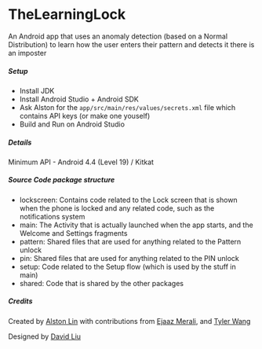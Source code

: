 # TheLearningLock
An Android app that uses an anomaly detection (based on a Normal Distribution) to learn how the user enters their pattern and detects it there is an imposter

##### Setup
- Install JDK
- Install Android Studio + Android SDK
- Ask Alston for the `app/src/main/res/values/secrets.xml` file which contains API keys (or make one youself)
- Build and Run on Android Studio

##### Details 
Minimum API - Android 4.4 (Level 19) / Kitkat

##### Source Code package structure
- lockscreen: Contains code related to the Lock screen that is shown when the phone is locked and any related code, such as the notifications system
- main: The Activity that is actually launched when the app starts, and the Welcome and Settings fragments
- pattern: Shared files that are used for anything related to the Pattern unlock
- pin: Shared files that are used for anything related to the PIN unlock
- setup: Code related to the Setup flow (which is used by the stuff in main)
- shared: Code that is shared by the other packages

##### Credits
Created by [Alston Lin](https://github.com/AlstonLin) with contributions from [Ejaaz Merali](https://github.com/emerali), and [Tyler Wang](https://www.linkedin.com/in/tyler-yue-wang-81175ba3/)

Designed by [David Liu](https://github.com/davidlky)
